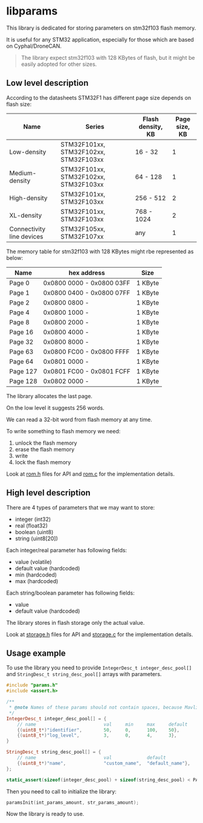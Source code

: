 # libparams

This library is dedicated for storing parameters on stm32f103 flash memory.

It is useful for any STM32 application, especially for those which are based on Cyphal/DroneCAN.

> The library expect stm32f103 with 128 KBytes of flash, but it might be easily adopted for other sizes.

## Low level description

According to the datasheets STM32F1 has different page size depends on flash size:

| Name | Series | Flash density, KB | Page size, KB |
| ---- | ------ | ----------------- | ------------- |
| Low-density | STM32F101xx, STM32F102xx, STM32F103xx | 16 - 32 | 1 |
| Medium-density | STM32F101xx, STM32F102xx, STM32F103xx | 64 - 128 | 1 |
| High-density | STM32F101xx, STM32F103xx | 256 - 512 | 2 |
| XL-density | STM32F101xx, STM32F103xx | 768 - 1024 | 2 |
| Connectivity line devices | STM32F105xx, STM32F107xx | any | 1 |

The memory table for stm32f103 with 128 KBytes might rbe represented as below:

| Name    | hex address               | Size        |
| ------- | ------------------------- | ----------- |
| Page 0  | 0x0800 0000 - 0x0800 03FF | 1 KByte     |
| Page 1  | 0x0800 0400 - 0x0800 07FF | 1 KByte     |
| Page 2  | 0x0800 0800 -             | 1 KByte     |
| Page 4  | 0x0800 1000 -             | 1 KByte     |
| Page 8  | 0x0800 2000 -             | 1 KByte     |
| Page 16 | 0x0800 4000 -             | 1 KByte     |
| Page 32 | 0x0800 8000 -             | 1 KByte     |
| Page 63 | 0x0800 FC00 - 0x0800 FFFF | 1 KByte     |
| Page 64 | 0x0801 0000 -             | 1 KByte     |
| Page 127| 0x0801 FC00 - 0x0801 FCFF | 1 KByte     |
| Page 128| 0x0802 0000 -             | 1 KByte     |

The library allocates the last page.

On the low level it suggests 256 words.

We can read a 32-bit word from flash memory at any time.

To write something to flash memory we need:
1. unlock the flash memory
2. erase the flash memory
3. write
4. lock the flash memory

Look at [rom.h](rom.h) files for API and [rom.c](rom.c) for the implementation details.

## High level description

There are 4 types of parameters that we may want to store:
- integer (int32)
- real (float32)
- boolean (uint8)
- string (uint8[20])

Each integer/real parameter has following fields:
- value (volatile)
- default value (hardcoded)
- min (hardcoded)
- max (hardcoded)

Each string/boolean parameter has following fields:
- value
- default value (hardcoded)

The library stores in flash storage only the actual value.

Look at [storage.h](storage.h) files for API and [storage.c](storage.c) for the implementation details.

## Usage example

To use the library you need to provide `IntegerDesc_t integer_desc_pool[]` and `StringDesc_t string_desc_pool[]` arrays with parameters.

```c++
#include "params.h"
#include <assert.h>

/**
 * @note Names of these params should not contain spaces, because Mavlink console can't handle them
 */
IntegerDesc_t integer_desc_pool[] = {
    // name                         val     min     max     default
    {(uint8_t*)"identifier",        50,     0,      100,    50},
    {(uint8_t*)"log_level",         3,      0,      4,      3},
}

StringDesc_t string_desc_pool[] = {
    // name                         val             default
    {(uint8_t*)"name",              "custom_name",  "default_name"},
};

static_assert(sizeof(integer_desc_pool) + sizeof(string_desc_pool) < PAGE_SIZE_BYTES, "Parameters are out of flash.");
```

Then you need to call to initialize the library:

```c++
paramsInit(int_params_amount, str_params_amount);
```

Now the library is ready to use.
